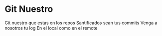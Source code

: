 # Git Nuestro

Git nuestro que estas en los repos
Santificados sean tus commits 
Venga a nosotros tu log
En el local como en el remote
